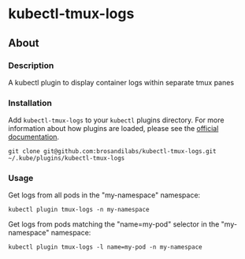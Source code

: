 # kubectl-tmux-logs

## About

### Description
A kubectl plugin to display container logs within separate tmux panes

### Installation
Add `kubectl-tmux-logs` to your `kubectl` plugins directory. For more information about how plugins are loaded, please see the [official documentation](https://kubernetes.io/docs/tasks/extend-kubectl/kubectl-plugins/).
```
git clone git@github.com:brosandilabs/kubectl-tmux-logs.git ~/.kube/plugins/kubectl-tmux-logs
```

### Usage
Get logs from all pods in the "my-namespace" namespace:
```
kubectl plugin tmux-logs -n my-namespace
```

Get logs from pods matching the "name=my-pod" selector in the "my-namespace" namespace:
```
kubectl plugin tmux-logs -l name=my-pod -n my-namespace
```
